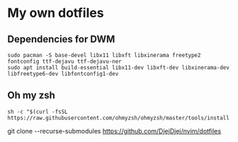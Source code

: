 # My own dotfiles
## Dependencies for DWM
    sudo pacman -S base-devel libx11 libxft libxinerama freetype2 fontconfig ttf-dejavu ttf-dejavu-ner
    sudo apt install build-essential libx11-dev libxft-dev libxinerama-dev libfreetype6-dev libfontconfig1-dev

## Oh my zsh
    sh -c "$(curl -fsSL https://raw.githubusercontent.com/ohmyzsh/ohmyzsh/master/tools/install.sh)"

git clone --recurse-submodules https://github.com/DjejDjej/nvim/dotfiles 
